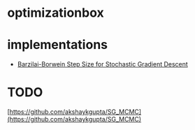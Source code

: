 # optimizationbox

# implementations

* [Barzilai-Borwein Step Size for Stochastic Gradient Descent](http://papers.nips.cc/paper/6286-barzilai-borwein-step-size-for-stochastic-gradient-descent.pdf)

# TODO
[https://github.com/akshaykgupta/SG_MCMC](https://github.com/akshaykgupta/SG_MCMC)
